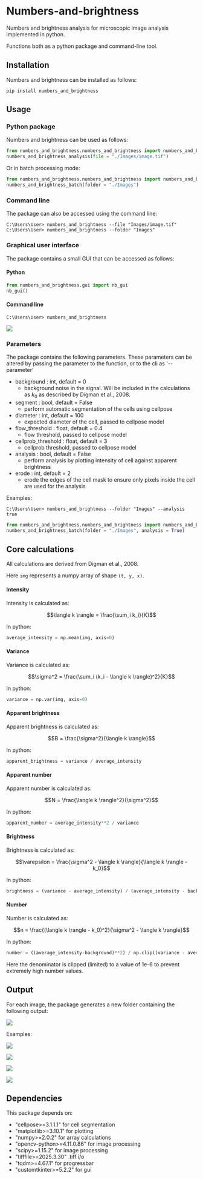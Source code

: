 # Numbers-and-brightness
Numbers and brightness analysis for microscopic image analysis implemented in python.

Functions both as a python package and command-line tool.

## Installation
Numbers and brightness can be installed as follows:
```shell
pip install numbers_and_brightness
```

## Usage
### Python package
Numbers and brightness can be used as follows:

```python
from numbers_and_brightness.numbers_and_brightness import numbers_and_brightness_analysis
numbers_and_brightness_analysis(file = "./Images/image.tif")
```

Or in batch processing mode:

```python
from numbers_and_brightness.numbers_and_brightness import numbers_and_brightness_batch
numbers_and_brightness_batch(folder = "./Images")
```

### Command line
The package can also be accessed using the command line:

```shell
C:\Users\User> numbers_and_brightness --file "Images/image.tif"
C:\Users\User> numbers_and_brightness --folder "Images"
```

### Graphical user interface
The package contains a small GUI that can be accessed as follows:
#### Python
```python
from numbers_and_brightness.gui import nb_gui
nb_gui()
```

#### Command line
```shell
C:\Users\User> numbers_and_brightness
```

![](./assets/images/gui.png)

### Parameters
The package contains the following parameters. These parameters can be altered by passing the parameter to the function, or to the cli as '--parameter'

- background : int, default = 0
    - background noise in the signal. Will be included in the calculations as $k_0$ as described by Digman et al., 2008.
- segment : bool, default = False
    - perform automatic segmentation of the cells using cellpose
- diameter : int, default = 100
    - expected diameter of the cell, passed to cellpose model
- flow_threshold : float, default = 0.4
    - flow threshold, passed to cellpose model
-  cellprob_threshold : float, default = 3
    - cellprob threshold, passed to cellpose model
- analysis : bool, default = False
    - perform analysis by plotting intensity of cell against apparent brightness
- erode : int, default = 2
    - erode the edges of the cell mask to ensure only pixels inside the cell are used for the analysis

Examples:
```shell
C:\Users\User> numbers_and_brightness --folder "Images" --analysis true
```
```python
from numbers_and_brightness.numbers_and_brightness import numbers_and_brightness_batch
numbers_and_brightness_batch(folder = "./Images", analysis = True)
```
## Core calculations
All calculations are derived from Digman et al., 2008.

Here `img` represents a numpy array of shape  `(t, y, x)`.

#### Intensity
Intensity is calculated as:<br>

$$\langle k \rangle = \frac{\sum_i k_i}{K}$$

In python:
```python
average_intensity = np.mean(img, axis=0)
```
#### Variance
Variance is calculated as:<br>

$$\sigma^2 = \frac{\sum_i (k_i - \langle k \rangle)^2}{K}$$

In python:
```python
variance = np.var(img, axis=0)
```
#### Apparent brightness
Apparent brightness is calculated as:<br>

$$B = \frac{\sigma^2}{\langle k \rangle}$$

In python:
```python
apparent_brightness = variance / average_intensity
```
#### Apparent number
Apparent number is calculated as:<br>

$$N = \frac{\langle k \rangle^2}{\sigma^2}$$

In python:
```python
apparent_number = average_intensity**2 / variance
```
#### Brightness
Brightness is calculated as:<br>

$$\varepsilon = \frac{\sigma^2 - \langle k \rangle}{\langle k \rangle - k_0}$$

In python:
```python
brightness = (variance - average_intensity) / (average_intensity - background)
```
#### Number
Number is calculated as:<br>

$$n = \frac{(\langle k \rangle - k_0)^2}{\sigma^2 - \langle k \rangle}$$

In python:
```python
number = ((average_intensity-background)**2) / np.clip((variance - average_intensity), 1e-6, None)
```
Here the denominator is clipped (limited) to a value of 1e-6 to prevent extremely high number values.

## Output
For each image, the package generates a new folder containing the following output:<br>

![](./assets/images/output.png)

Examples:

![](./assets/images/number.png)

![](./assets/images/eroded_mask.png)

![](./assets/images/mask_on_brightness.png)

![](./assets/images/brightness_x_intensity.png)

## Dependencies
This package depends on:<br>
- "cellpose>=3.1.1.1" for cell segmentation
- "matplotlib>=3.10.1" for plotting
- "numpy>=2.0.2" for array calculations
- "opencv-python>=4.11.0.86" for image processing
- "scipy>=1.15.2" for image processing
- "tifffile>=2025.3.30" .tiff i/o
- "tqdm>=4.67.1" for progressbar
- "customtkinter>=5.2.2" for gui